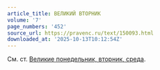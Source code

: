 ```yaml
---
article_title: ВЕЛИКИЙ ВТОРНИК
volume: '7'
page_numbers: '452'
source_url: https://pravenc.ru/text/150093.html
downloaded_at: '2025-10-13T10:12:54Z'
---
```


См. ст. [Великие понедельник, вторник, среда](<https://pravenc.ru/text/Великие понедельник  вторник  среда.html>).
